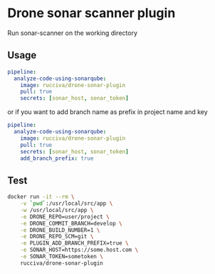 # Drone sonar scanner plugin

Run sonar-scanner on the working directory

## Usage

```yaml
pipeline:
  analyze-code-using-sonarqube:
    image: rucciva/drone-sonar-plugin
    pull: true
    secrets: [sonar_host, sonar_token]
```

or if you want to add branch name as prefix in project name and key

```yaml
pipeline:
  analyze-code-using-sonarqube:
    image: rucciva/drone-sonar-plugin
    pull: true
    secrets: [sonar_host, sonar_token]
    add_branch_prefix: true
```

## Test

```bash
docker run -it --rm \
    -v `pwd`:/usr/local/src/app \
    -w /usr/local/src/app \
    -e DRONE_REPO=user/project \
    -e DRONE_COMMIT_BRANCH=develop \
    -e DRONE_BUILD_NUMBER=1 \
    -e DRONE_REPO_SCM=git \
    -e PLUGIN_ADD_BRANCH_PREFIX=true \
    -e SONAR_HOST=https://some.host.com \
    -e SONAR_TOKEN=sometoken \
    rucciva/drone-sonar-plugin
```